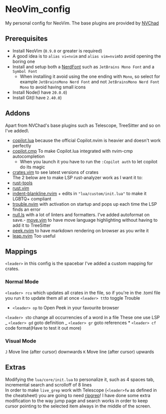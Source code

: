 # NeoVim_config

My personal config for NeoVim. The base plugins are provided by [NVChad](https://nvchad.com)

## Prerequisites

- Install NeoVim (`0.9.0` or greater is required)
- A good idea is to `alias vi=nvim` and `alias vim=nvim`to avoid opening the boring one
- Install and setup both a [NerdFont](https://www.nerdfonts.com) such as `JetBrains Mono Font` and a `Symbol Font`
  - When installing it avoid using the one ending with `Mono`, so select for example `JetBrainsMono Nerd Font` and not `JetBrainsMono Nerd Font Mono` to avoid having small icons
- Install Node(I have `20.0.0`)
- Install Git(I have `2.40.0`)

## Addons

Apart from NVChad's base plugins such as Telescope, TreeSitter and so on I've added\

- [copilot.lua](https://github.com/zbirenbaum/copilot.lua) because the official Copilot.nvim is heavier and doesn't work perfectly
- [copilot.cmp](https://github.com/zbirenbaum/copilot-cmp) To make Copilot.lua integrated with nvim-cmp autocompletion
  - When you launch it you have to run the `:Copilot auth` to let copilot do its magic
- [crates.vim](https://github.com/Saecki/crates.nvim) to see latest versions of crates\
  The 2 below are to make LSP rust-analyzer work as I want it to:
- [rust-tools](https://github.com/simrat39/rust-tools.nvim)
- [rust.vim](https://github.com/rust-lang/rust.vim)
- [indent-blankline.nvim](https://github.com/lukas-reineke/indent-blankline.nvim) + edits in `"lua/custom/init.lua"` to make it LGBTQ+ compliant
- [trouble.nvim](https://github.com/folke/trouble.nvim) with activation on startup and pops up each time the LSP finds an error
- [null.ls](https://github.com/jose-elias-alvarez/null-ls.nvim/tree/main) with a lot of linters and formatters. I've added autoformat on save.- [move.vim](https://github.com/modocache/move.vim) to have move language highlighting without having to add it to TreeSitter
- [peek.nvim](https://github.com/toppair/peek.nvim) to have markdown rendering on browser as you write it
- [leap.nvim](https://github.com/ggandor/leap.nvim) Too useful

## Mappings

`<leader>` in this config is the spacebar
I've added a custom mapping for crates.

### Normal Mode

`<leader> rcu` which updates all crates in the file, so if you're in the .toml file you run it to update them all at once
`<leader> tt`to toggle Trouble

- `<leader> op` to Open Peek in your favourite browser

`<leader> s`to change all occurrencies of a word in a file
These one use LSP
_ `<leader> gd` goto definition
_ `<leader> gr` goto references \* `<leader> cf` code format(Have to test it out more)

### Visual Mode

`J` Move line (after cursor) downwards
`K` Move line (after cursor) upwards

## Extras

Modifying the `lua/core/init.lua` to personalize it, such as 4 spaces tab, incremental search and scrolloff of 8 lines\
In order to make `live_grep` work with Telescope (`<leader>fw` as defined in the cheatsheet) you are going to need [ripgrep](https://github.com/BurntSushi/ripgrep)!
I have done some extra modification to the way jump page and search works in order to keep cursor pointing to the selected item always in the middle of the screen.
